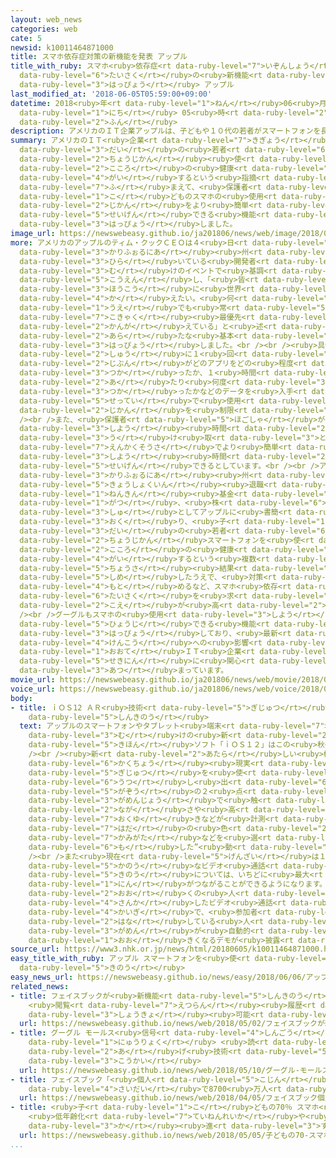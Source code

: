 ```yaml
---
layout: web_news
categories: web
cate: 5
newsid: k10011464871000
title: スマホ依存症対策の新機能を発表 アップル
title_with_ruby: スマホ<ruby>依存症<rt data-ruby-level="7">いぞんしょう</rt></ruby><ruby>対策<rt
  data-ruby-level="6">たいさく</rt></ruby>の<ruby>新機能<rt data-ruby-level="5">しんきのう</rt></ruby>を<ruby>発表<rt
  data-ruby-level="3">はっぴょう</rt></ruby> アップル
last_modified_at: '2018-06-05T05:59:00+09:00'
datetime: 2018<ruby>年<rt data-ruby-level="1">ねん</rt></ruby>06<ruby>月<rt data-ruby-level="1">がつ</rt></ruby>05<ruby>日<rt
  data-ruby-level="1">にち</rt></ruby> 05<ruby>時<rt data-ruby-level="2">じ</rt></ruby>59<ruby>分<rt
  data-ruby-level="2">ふん</rt></ruby>
description: アメリカのＩＴ企業アップルは、子どもや１０代の若者がスマートフォンを長時間使うと心の健康を害するという指摘などを踏まえて、保護者が子どものスマホの使用時間をより簡単に制限できる機能を発表しました。
summary: アメリカのＩＴ<ruby>企業<rt data-ruby-level="7">きぎょう</rt></ruby>アップルは、<ruby>子<rt data-ruby-level="1">こ</rt></ruby>どもや１０<ruby>代<rt
  data-ruby-level="3">だい</rt></ruby>の<ruby>若者<rt data-ruby-level="6">わかもの</rt></ruby>がスマートフォンを<ruby>長時間<rt
  data-ruby-level="2">ちょうじかん</rt></ruby><ruby>使<rt data-ruby-level="3">つか</rt></ruby>うと<ruby>心<rt
  data-ruby-level="2">こころ</rt></ruby>の<ruby>健康<rt data-ruby-level="4">けんこう</rt></ruby>を<ruby>害<rt
  data-ruby-level="4">がい</rt></ruby>するという<ruby>指摘<rt data-ruby-level="7">してき</rt></ruby>などを<ruby>踏<rt
  data-ruby-level="7">ふ</rt></ruby>まえて、<ruby>保護者<rt data-ruby-level="5">ほごしゃ</rt></ruby>が<ruby>子<rt
  data-ruby-level="1">こ</rt></ruby>どものスマホの<ruby>使用<rt data-ruby-level="3">しよう</rt></ruby><ruby>時間<rt
  data-ruby-level="2">じかん</rt></ruby>をより<ruby>簡単<rt data-ruby-level="6">かんたん</rt></ruby>に<ruby>制限<rt
  data-ruby-level="5">せいげん</rt></ruby>できる<ruby>機能<rt data-ruby-level="5">きのう</rt></ruby>を<ruby>発表<rt
  data-ruby-level="3">はっぴょう</rt></ruby>しました。
image_url: https://newswebeasy.github.io/ja201806/news/web/image/2018/06/05/K10011464871_1806050821_1806050826_01_03.jpg
more: アメリカのアップルのティム・クックＣＥＯは４<ruby>日<rt data-ruby-level="1">にち</rt></ruby>、<ruby>カリフォルニア<rt
  data-ruby-level="3">かりふぉるにあ</rt></ruby><ruby>州<rt data-ruby-level="3">しゅう</rt></ruby>サンノゼで<ruby>開<rt
  data-ruby-level="3">ひら</rt></ruby>いている<ruby>開発者<rt data-ruby-level="3">かいはつしゃ</rt></ruby><ruby>向<rt
  data-ruby-level="3">む</rt></ruby>けのイベントで<ruby>基調<rt data-ruby-level="5">きちょう</rt></ruby><ruby>講演<rt
  data-ruby-level="5">こうえん</rt></ruby>し、「<ruby>皆<rt data-ruby-level="7">みな</rt></ruby>さんとともによりよい<ruby>方向<rt
  data-ruby-level="3">ほうこう</rt></ruby>に<ruby>世界<rt data-ruby-level="3">せかい</rt></ruby>を<ruby>変<rt
  data-ruby-level="4">か</rt></ruby>えたい。<ruby>何<rt data-ruby-level="2">なに</rt></ruby>をする<ruby>上<rt
  data-ruby-level="1">うえ</rt></ruby>でも<ruby>常<rt data-ruby-level="5">つね</rt></ruby>に<ruby>顧客<rt
  data-ruby-level="7">こきゃく</rt></ruby><ruby>最優先<rt data-ruby-level="6">さいゆうせん</rt></ruby>で<ruby>考<rt
  data-ruby-level="2">かんが</rt></ruby>えている」と<ruby>述<rt data-ruby-level="5">の</rt></ruby>べ、ｉＰｈｏｎｅなどの<ruby>新<rt
  data-ruby-level="2">あら</rt></ruby>たな<ruby>基本<rt data-ruby-level="5">きほん</rt></ruby>ソフトを<ruby>発表<rt
  data-ruby-level="3">はっぴょう</rt></ruby>しました。<br /><br /><ruby>具体的<rt data-ruby-level="4">ぐたいてき</rt></ruby>には、<ruby>週<rt
  data-ruby-level="2">しゅう</rt></ruby>に１<ruby>回<rt data-ruby-level="2">かい</rt></ruby>、<ruby>自分<rt
  data-ruby-level="2">じぶん</rt></ruby>がどのアプリをどの<ruby>程度<rt data-ruby-level="5">ていど</rt></ruby><ruby>使<rt
  data-ruby-level="3">つか</rt></ruby>ったか、１<ruby>時間<rt data-ruby-level="2">じかん</rt></ruby><ruby>当<rt
  data-ruby-level="2">あ</rt></ruby>たり<ruby>何度<rt data-ruby-level="3">なんど</rt></ruby>スマホを<ruby>使<rt
  data-ruby-level="3">つか</rt></ruby>ったかなどのデータを<ruby>入手<rt data-ruby-level="1">にゅうしゅ</rt></ruby>し、スマホの<ruby>設定<rt
  data-ruby-level="5">せってい</rt></ruby>で<ruby>使用<rt data-ruby-level="3">しよう</rt></ruby><ruby>時間<rt
  data-ruby-level="2">じかん</rt></ruby>を<ruby>制限<rt data-ruby-level="5">せいげん</rt></ruby>できるということです。<br
  /><br />また、<ruby>保護者<rt data-ruby-level="5">ほごしゃ</rt></ruby>が<ruby>子<rt data-ruby-level="1">こ</rt></ruby>どものスマホの<ruby>使用<rt
  data-ruby-level="3">しよう</rt></ruby><ruby>時間<rt data-ruby-level="2">じかん</rt></ruby>などのデータを<ruby>受<rt
  data-ruby-level="3">う</rt></ruby>け<ruby>取<rt data-ruby-level="3">と</rt></ruby>れるようにし、<ruby>遠隔操作<rt
  data-ruby-level="7">えんかくそうさ</rt></ruby>でより<ruby>簡単<rt data-ruby-level="6">かんたん</rt></ruby>に<ruby>使用<rt
  data-ruby-level="3">しよう</rt></ruby><ruby>時間<rt data-ruby-level="2">じかん</rt></ruby>を<ruby>制限<rt
  data-ruby-level="5">せいげん</rt></ruby>できるとしています。<br /><br />アメリカの<ruby>投資<rt data-ruby-level="5">とうし</rt></ruby>ファンドと<ruby>カリフォルニア<rt
  data-ruby-level="3">かりふぉるにあ</rt></ruby><ruby>州<rt data-ruby-level="3">しゅう</rt></ruby>の<ruby>教職員<rt
  data-ruby-level="5">きょうしょくいん</rt></ruby><ruby>退職<rt data-ruby-level="5">たいしょく</rt></ruby><ruby>年金<rt
  data-ruby-level="1">ねんきん</rt></ruby><ruby>基金<rt data-ruby-level="5">ききん</rt></ruby>はことし１<ruby>月<rt
  data-ruby-level="1">がつ</rt></ruby>、<ruby>株<rt data-ruby-level="6">かぶ</rt></ruby><ruby>主<rt
  data-ruby-level="3">しゅ</rt></ruby>としてアップルに<ruby>書簡<rt data-ruby-level="6">しょかん</rt></ruby>を<ruby>送<rt
  data-ruby-level="3">おく</rt></ruby>り、<ruby>子<rt data-ruby-level="1">こ</rt></ruby>どもや１０<ruby>代<rt
  data-ruby-level="3">だい</rt></ruby>の<ruby>若者<rt data-ruby-level="6">わかもの</rt></ruby>が<ruby>長時間<rt
  data-ruby-level="2">ちょうじかん</rt></ruby>スマートフォンを<ruby>使<rt data-ruby-level="3">つか</rt></ruby>うと<ruby>心<rt
  data-ruby-level="2">こころ</rt></ruby>の<ruby>健康<rt data-ruby-level="4">けんこう</rt></ruby>を<ruby>害<rt
  data-ruby-level="4">がい</rt></ruby>するという<ruby>複数<rt data-ruby-level="5">ふくすう</rt></ruby>の<ruby>調査<rt
  data-ruby-level="5">ちょうさ</rt></ruby><ruby>結果<rt data-ruby-level="4">けっか</rt></ruby>を<ruby>示<rt
  data-ruby-level="5">しめ</rt></ruby>したうえで、<ruby>対策<rt data-ruby-level="6">たいさく</rt></ruby>をとるよう<ruby>求<rt
  data-ruby-level="4">もと</rt></ruby>めるなど、スマホ<ruby>依存<rt data-ruby-level="7">いぞん</rt></ruby>について<ruby>対策<rt
  data-ruby-level="6">たいさく</rt></ruby>を<ruby>求<rt data-ruby-level="4">もと</rt></ruby>める<ruby>声<rt
  data-ruby-level="2">こえ</rt></ruby>が<ruby>高<rt data-ruby-level="2">たか</rt></ruby>まっていました。<br
  /><br />グーグルもスマホの<ruby>使用<rt data-ruby-level="3">しよう</rt></ruby><ruby>時間<rt data-ruby-level="2">じかん</rt></ruby>などを<ruby>表示<rt
  data-ruby-level="5">ひょうじ</rt></ruby>できる<ruby>機能<rt data-ruby-level="5">きのう</rt></ruby>を<ruby>発表<rt
  data-ruby-level="3">はっぴょう</rt></ruby>しており、<ruby>最新<rt data-ruby-level="4">さいしん</rt></ruby>テクノロジーの<ruby>健康<rt
  data-ruby-level="4">けんこう</rt></ruby>への<ruby>影響<rt data-ruby-level="7">えいきょう</rt></ruby>をめぐり<ruby>大手<rt
  data-ruby-level="1">おおて</rt></ruby>ＩＴ<ruby>企業<rt data-ruby-level="7">きぎょう</rt></ruby>の<ruby>責任<rt
  data-ruby-level="5">せきにん</rt></ruby>に<ruby>関心<rt data-ruby-level="4">かんしん</rt></ruby>が<ruby>集<rt
  data-ruby-level="3">あつ</rt></ruby>まっています。
movie_url: https://newswebeasy.github.io/ja201806/news/web/movie/2018/06/05/k10011464871_201806050821_201806050825.mp4
voice_url: https://newswebeasy.github.io/ja201806/news/web/voice/2018/06/05/k10011464871_201806050821_201806050825.mp3
body:
- title: ｉＯＳ12 ＡＲ<ruby>技術<rt data-ruby-level="5">ぎじゅつ</rt></ruby><ruby>活用<rt data-ruby-level="2">かつよう</rt></ruby>など<ruby>新機能<rt
    data-ruby-level="5">しんきのう</rt></ruby>
  text: アップルのスマートフォンやタブレット<ruby>端末<rt data-ruby-level="7">たんまつ</rt></ruby><ruby>向<rt
    data-ruby-level="3">む</rt></ruby>けの<ruby>新<rt data-ruby-level="2">あたら</rt></ruby>しい<ruby>基本<rt
    data-ruby-level="5">きほん</rt></ruby>ソフト「ｉＯＳ１２」はこの<ruby>秋<rt data-ruby-level="2">あき</rt></ruby>からダウンロードができるようになります。<br
    /><br /><ruby>新<rt data-ruby-level="2">あたら</rt></ruby>しい<ruby>機能<rt data-ruby-level="5">きのう</rt></ruby>としては、ＡＲ＝<ruby>拡張<rt
    data-ruby-level="6">かくちょう</rt></ruby><ruby>現実<rt data-ruby-level="5">げんじつ</rt></ruby>の<ruby>技術<rt
    data-ruby-level="5">ぎじゅつ</rt></ruby>を<ruby>使<rt data-ruby-level="3">つか</rt></ruby>って、カメラで<ruby>映<rt
    data-ruby-level="6">うつ</rt></ruby>し<ruby>出<rt data-ruby-level="6">だ</rt></ruby>したスーツケースやテーブルなどの<ruby>画像<rt
    data-ruby-level="5">がぞう</rt></ruby>の２<ruby>点<rt data-ruby-level="2">てん</rt></ruby>を<ruby>画面上<rt
    data-ruby-level="3">がめんじょう</rt></ruby>で<ruby>触<rt data-ruby-level="7">さわ</rt></ruby>ると<ruby>長<rt
    data-ruby-level="2">なが</rt></ruby>さや<ruby>高<rt data-ruby-level="2">たか</rt></ruby>さ、<ruby>奥行<rt
    data-ruby-level="7">おくゆ</rt></ruby>きなどが<ruby>計測<rt data-ruby-level="5">けいそく</rt></ruby>できるほか、<ruby>肌<rt
    data-ruby-level="7">はだ</rt></ruby>の<ruby>色<rt data-ruby-level="2">いろ</rt></ruby>や<ruby>髪型<rt
    data-ruby-level="7">かみがた</rt></ruby>などを<ruby>選<rt data-ruby-level="4">えら</rt></ruby>び、みずからを<ruby>模<rt
    data-ruby-level="6">も</rt></ruby>した”<ruby>動<rt data-ruby-level="3">うご</rt></ruby>くキャラクター”をつくることもできるようになります。<br
    /><br />また<ruby>現在<rt data-ruby-level="5">げんざい</rt></ruby>は１<ruby>対<rt data-ruby-level="3">たい</rt></ruby>１のみで<ruby>可能<rt
    data-ruby-level="5">かのう</rt></ruby>なビデオ<ruby>通話<rt data-ruby-level="2">つうわ</rt></ruby>の<ruby>機能<rt
    data-ruby-level="5">きのう</rt></ruby>については、いちどに<ruby>最大<rt data-ruby-level="4">さいだい</rt></ruby>３２<ruby>人<rt
    data-ruby-level="1">にん</rt></ruby>がつながることができるようになります。<br /><ruby>会場<rt data-ruby-level="2">かいじょう</rt></ruby>でも、<ruby>多<rt
    data-ruby-level="2">おお</rt></ruby>くの<ruby>人<rt data-ruby-level="1">ひと</rt></ruby>が<ruby>参加<rt
    data-ruby-level="4">さんか</rt></ruby>したビデオ<ruby>通話<rt data-ruby-level="2">つうわ</rt></ruby>の<ruby>会議<rt
    data-ruby-level="4">かいぎ</rt></ruby>で、<ruby>参加者<rt data-ruby-level="4">さんかしゃ</rt></ruby>のうち<ruby>話<rt
    data-ruby-level="2">はな</rt></ruby>している<ruby>人<rt data-ruby-level="1">ひと</rt></ruby>の<ruby>画面<rt
    data-ruby-level="3">がめん</rt></ruby>が<ruby>自動的<rt data-ruby-level="4">じどうてき</rt></ruby>に<ruby>大<rt
    data-ruby-level="1">おお</rt></ruby>きくなるデモが<ruby>披露<rt data-ruby-level="7">ひろう</rt></ruby>されていました。
source_url: https://www3.nhk.or.jp/news/html/20180605/k10011464871000.html
easy_title_with_ruby: アップル スマートフォンを<ruby>使<rt data-ruby-level="3">つか</rt></ruby>いすぎないようにする<ruby>機能<rt
  data-ruby-level="5">きのう</rt></ruby>
easy_news_url: https://newswebeasy.github.io/news/easy/2018/06/06/アップル-スマートフォンを使いすぎないようにする機能
related_news:
- title: フェイスブックが<ruby>新機能<rt data-ruby-level="5">しんきのう</rt></ruby><ruby>発表<rt data-ruby-level="3">はっぴょう</rt></ruby>
    <ruby>閲覧<rt data-ruby-level="7">えつらん</rt></ruby><ruby>履歴<rt data-ruby-level="7">りれき</rt></ruby>など<ruby>消去<rt
    data-ruby-level="3">しょうきょ</rt></ruby><ruby>可能<rt data-ruby-level="5">かのう</rt></ruby>に
  url: https://newswebeasy.github.io/news/web/2018/05/02/フェイスブックが新機能発表-閲覧履歴など消去可能に
- title: グーグル モールス<ruby>信号<rt data-ruby-level="4">しんごう</rt></ruby>で<ruby>文字<rt data-ruby-level="1">もじ</rt></ruby><ruby>入力<rt
    data-ruby-level="1">にゅうりょく</rt></ruby> <ruby>読<rt data-ruby-level="2">よ</rt></ruby>み<ruby>上<rt
    data-ruby-level="2">あ</rt></ruby>げ<ruby>技術<rt data-ruby-level="5">ぎじゅつ</rt></ruby>を<ruby>公開<rt
    data-ruby-level="3">こうかい</rt></ruby>
  url: https://newswebeasy.github.io/news/web/2018/05/10/グーグル-モールス信号で文字入力-読み上げ技術を公開
- title: フェイスブック「<ruby>個人<rt data-ruby-level="5">こじん</rt></ruby>データ<ruby>流出<rt data-ruby-level="3">りゅうしゅつ</rt></ruby>は<ruby>最大<rt
    data-ruby-level="4">さいだい</rt></ruby>で8700<ruby>万人<rt data-ruby-level="2">まんにん</rt></ruby>」
  url: https://newswebeasy.github.io/news/web/2018/04/05/フェイスブック個人データ流出は最大で8700万人
- title: <ruby>子<rt data-ruby-level="1">こ</rt></ruby>どもの70％ スマホ<ruby>利用<rt data-ruby-level="4">りよう</rt></ruby>
    <ruby>低年齢化<rt data-ruby-level="7">ていねんれいか</rt></ruby>や<ruby>長時間<rt data-ruby-level="2">ちょうじかん</rt></ruby><ruby>化<rt
    data-ruby-level="3">か</rt></ruby><ruby>進<rt data-ruby-level="3">すす</rt></ruby>む
  url: https://newswebeasy.github.io/news/web/2018/05/05/子どもの70-スマホ利用-低年齢化や長時間化進む
...
```


